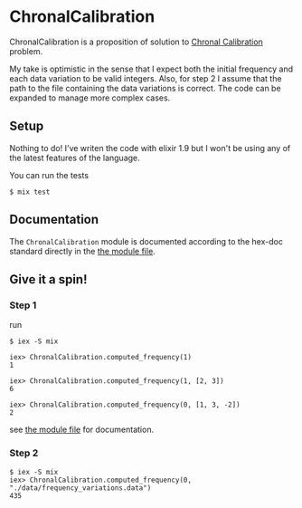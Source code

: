 # ChronalCalibration

ChronalCalibration is a proposition of solution to [Chronal Calibration](https://adventofcode.com/2018/day/1) problem.

My take is optimistic in the sense that I expect both the initial frequency and each data variation to be valid integers. Also, for step 2 I assume that the path to the file
containing the data variations is correct.
The code can be expanded to manage more complex cases.

## Setup

Nothing to do! I've writen the code with elixir 1.9 but I won't be using any of the latest features of the language.

You can run the tests

```
$ mix test
```

## Documentation

The `ChronalCalibration` module is documented according to the hex-doc standard directly in the [the module file](./lib/chronal_calibration.ex).

## Give it a spin!

### Step 1

run

```
$ iex -S mix

iex> ChronalCalibration.computed_frequency(1)
1

iex> ChronalCalibration.computed_frequency(1, [2, 3])
6

iex> ChronalCalibration.computed_frequency(0, [1, 3, -2])
2
```

see [the module file](./lib/chronal_calibration.ex) for documentation.

### Step 2

```
$ iex -S mix
iex> ChronalCalibration.computed_frequency(0, "./data/frequency_variations.data")
435
```

